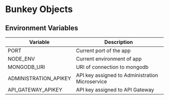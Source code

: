 # Bunkey Objects

## Environment Variables

| Variable | Description |
| ------ | ------ |
| PORT | Current port of the app |
| NODE_ENV | Current environment of app |
| MONGODB_URI | URI of connection to mongodb |
| ADMINISTRATION_APIKEY | API key assigned to Administration Microservice |
| API_GATEWAY_APIKEY | API key assigned to API Gateway |
